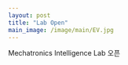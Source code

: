 ```yaml
---
layout: post
title: "Lab Open"
main_image: /image/main/EV.jpg
---
```


Mechatronics Intelligence Lab 오픈

